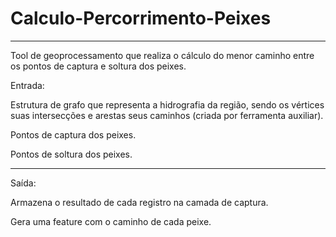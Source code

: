 # Calculo-Percorrimento-Peixes

---

Tool de geoprocessamento que realiza o cálculo do menor caminho entre os pontos de captura e soltura dos peixes.

Entrada:

Estrutura de grafo que representa a hidrografia da região, sendo os vértices suas intersecções e arestas seus caminhos (criada por ferramenta auxiliar).

Pontos de captura dos peixes.

Pontos de soltura dos peixes.

---

Saída:

Armazena o resultado de cada registro na camada de captura.

Gera uma feature com o caminho de cada peixe.

